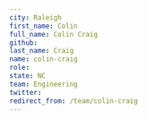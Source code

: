 ```yaml
---
city: Raleigh
first_name: Colin
full_name: Colin Craig
github: 
last_name: Craig
name: colin-craig
role: 
state: NC
team: Engineering
twitter: 
redirect_from: /team/colin-craig
---
```

